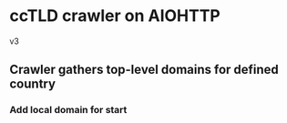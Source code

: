 # ccTLD crawler on AIOHTTP
v3 
## Crawler gathers top-level domains for defined country
### Add local domain for start
